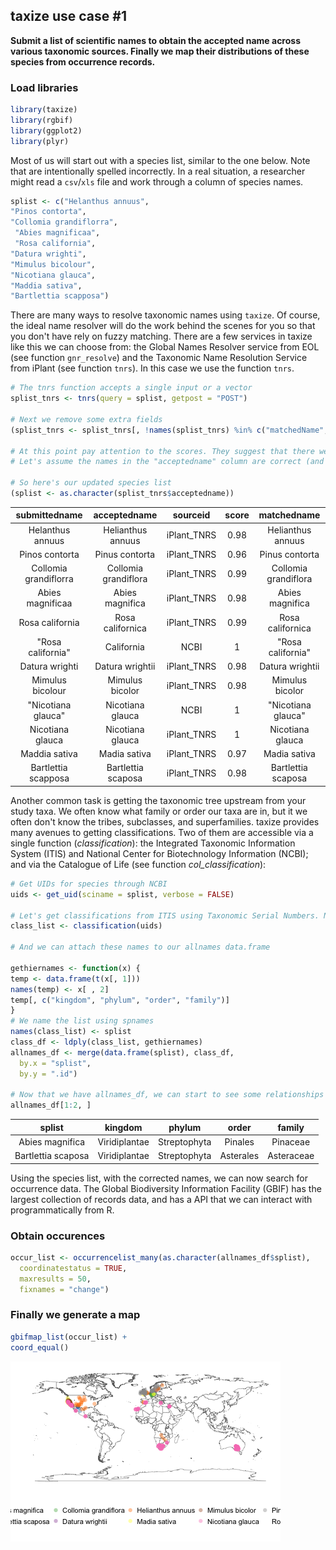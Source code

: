 ## taxize use case #1

__Submit a list of scientific names to obtain the accepted name across various taxonomic sources. Finally we map their distributions of these species from occurrence records.__




### Load libraries


```r
library(taxize)
library(rgbif)
library(ggplot2)
library(plyr)
```

Most of us will start out with a species list, similar to the one below. Note that are intentionally spelled incorrectly. In a real situation, a researcher might read a `csv`/`xls` file and work through a column of species names.


```r
splist <- c("Helanthus annuus",
"Pinos contorta",
"Collomia grandiflorra",
 "Abies magnificaa",
 "Rosa california",
"Datura wrighti",
"Mimulus bicolour",
"Nicotiana glauca",
"Maddia sativa",
"Bartlettia scapposa")
```

There are many ways to resolve taxonomic names using `taxize`. Of course, the ideal name resolver will do the work behind the scenes for you so that you don't have rely on fuzzy matching. There are a few services in taxize like this we can choose from: the Global Names Resolver service from EOL (see function `gnr_resolve`) and the Taxonomic Name Resolution Service from iPlant (see function `tnrs`). In this case we use the function `tnrs`.


```r
# The tnrs function accepts a single input or a vector
splist_tnrs <- tnrs(query = splist, getpost = "POST")

# Next we remove some extra fields
(splist_tnrs <- splist_tnrs[, !names(splist_tnrs) %in% c("matchedName", "annotations", "uri")])

# At this point pay attention to the scores. They suggest that there were no perfect matches, but almost all were extremely close, ranging from `0.77` to `0.99` (1 being the highest). 
# Let's assume the names in the "acceptedname" column are correct (and they should be in most cases).

# So here's our updated species list
(splist <- as.character(splist_tnrs$acceptedname))
```


|     submittedname     |     acceptedname     |  sourceid   |  score  |     matchedname      |
|:---------------------:|:--------------------:|:-----------:|:-------:|:--------------------:|
|   Helanthus annuus    |  Helianthus annuus   | iPlant_TNRS |  0.98   |  Helianthus annuus   |
|    Pinos contorta     |    Pinus contorta    | iPlant_TNRS |  0.96   |    Pinus contorta    |
| Collomia grandiflorra | Collomia grandiflora | iPlant_TNRS |  0.99   | Collomia grandiflora |
|   Abies magnificaa    |   Abies magnifica    | iPlant_TNRS |  0.98   |   Abies magnifica    |
|    Rosa california    |   Rosa californica   | iPlant_TNRS |  0.99   |   Rosa californica   |
|   "Rosa california"   |      California      |    NCBI     |    1    |  "Rosa california"   |
|    Datura wrighti     |   Datura wrightii    | iPlant_TNRS |  0.98   |   Datura wrightii    |
|   Mimulus bicolour    |   Mimulus bicolor    | iPlant_TNRS |  0.98   |   Mimulus bicolor    |
|  "Nicotiana glauca"   |   Nicotiana glauca   |    NCBI     |    1    |  "Nicotiana glauca"  |
|   Nicotiana glauca    |   Nicotiana glauca   | iPlant_TNRS |    1    |   Nicotiana glauca   |
|     Maddia sativa     |     Madia sativa     | iPlant_TNRS |  0.97   |     Madia sativa     |
|  Bartlettia scapposa  |  Bartlettia scaposa  | iPlant_TNRS |  0.98   |  Bartlettia scaposa  |

Another common task is getting the taxonomic tree upstream from your study taxa. We often know what family or order our taxa are in, but it we often don't know the tribes, subclasses, and superfamilies. taxize provides many avenues to getting classifications. Two of them are accessible via a single function (*classification*): the Integrated Taxonomic Information System (ITIS) and National Center for Biotechnology Information (NCBI); and via the Catalogue of Life (see function *col_classification*):


```r
# Get UIDs for species through NCBI
uids <- get_uid(sciname = splist, verbose = FALSE)

# Let's get classifications from ITIS using Taxonomic Serial Numbers. Note that we could use uBio instead.
class_list <- classification(uids)

# And we can attach these names to our allnames data.frame

gethiernames <- function(x) {
temp <- data.frame(t(x[, 1]))
names(temp) <- x[ , 2]
temp[, c("kingdom", "phylum", "order", "family")]
}
# We name the list using spnames
names(class_list) <- splist
class_df <- ldply(class_list, gethiernames)
allnames_df <- merge(data.frame(splist), class_df, 
  by.x = "splist", 
  by.y = ".id")

# Now that we have allnames_df, we can start to see some relationships among species simply by their shared taxonomic names
allnames_df[1:2, ]
```


|       splist       |    kingdom    |    phylum    |   order   |   family   |
|:------------------:|:-------------:|:------------:|:---------:|:----------:|
|  Abies magnifica   | Viridiplantae | Streptophyta |  Pinales  |  Pinaceae  |
| Bartlettia scaposa | Viridiplantae | Streptophyta | Asterales | Asteraceae |

Using the species list, with the corrected names, we can now search for occurrence data. The Global Biodiversity Information Facility (GBIF) has the largest collection of records data, and has a API that we can interact with programmatically from R.


### Obtain occurences 


```r
occur_list <- occurrencelist_many(as.character(allnames_df$splist), 
  coordinatestatus = TRUE, 
  maxresults = 50,  
  fixnames = "change")
```

### Finally we generate a map


```r
gbifmap_list(occur_list) + 
coord_equal()
```

![plot of chunk makemap](figure/makemap.png) 
